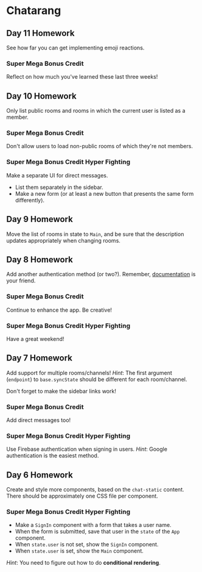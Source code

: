 # Chatarang

## Day 11 Homework

See how far you can get implementing emoji reactions.

### Super Mega Bonus Credit

Reflect on how much you've learned these last three weeks!

## Day 10 Homework

Only list public rooms and rooms in which the current user is listed as a member.

### Super Mega Bonus Credit

Don't allow users to load non-public rooms of which they're not members.

### Super Mega Bonus Credit Hyper Fighting

Make a separate UI for direct messages.

* List them separately in the sidebar.
* Make a new form (or at least a new button that presents the same form differently).

## Day 9 Homework

Move the list of rooms in state to `Main`, and be sure that the description updates appropriately when changing rooms.

## Day 8 Homework

Add another authentication method (or two?). Remember, [documentation](https://firebase.google.com/docs/auth/web/manage-users#get_the_currently_signed_in_user) is your friend.

### Super Mega Bonus Credit

Continue to enhance the app. Be creative!

### Super Mega Bonus Credit Hyper Fighting

Have a great weekend!

## Day 7 Homework

Add support for multiple rooms/channels! _Hint_: The first argument (`endpoint`) to `base.syncState` should be different for each room/channel.

Don't forget to make the sidebar links work!

### Super Mega Bonus Credit

Add direct messages too!

### Super Mega Bonus Credit Hyper Fighting

Use Firebase authentication when signing in users. _Hint_: Google authentication is the easiest method.

## Day 6 Homework

Create and style more components, based on the `chat-static` content. There should be approximately one CSS file per component.

### Super Mega Bonus Credit Hyper Fighting

* Make a `SignIn` component with a form that takes a user name.
* When the form is submitted, save that user in the `state` of the `App` component.
* When `state.user` is not set, show the `SignIn` component.
* When `state.user` is set, show the `Main` component.

_Hint_: You need to figure out how to do **conditional rendering**.
